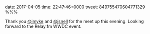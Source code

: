 date: 2017-04-05
time: 22:47:46+0000
tweet: 849755470604771329
%%%

Thank you [@imyke](https://twitter.com/imyke) and [@jsnell](https://twitter.com/jsnell) for the meet up this evening. Looking forward to the Relay.fm WWDC event.
